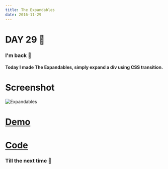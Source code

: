 ```yaml
---
title: The Expandables
date: 2016-11-29
---
```


# DAY 29 👾 

### I'm back 💙

#### Today I made The Expandables, simply expand a div using CSS transition.

# Screenshot

![Expandables](http://imgur.com/HbHpmE7.png)

# [Demo](https://deadcoder0904.github.io/the-expandables/)


# [Code](https://github.com/deadcoder0904/the-expandables/)

### Till the next time 👻 